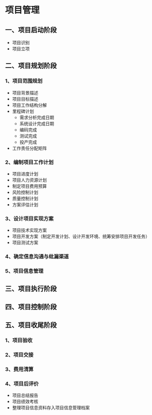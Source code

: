 # 项目管理
    
## 一、项目启动阶段
+ 项目识别
+ 项目立项

## 二、项目规划阶段
### 1、项目范围规划
+ 项目背景描述
+ 项目目标描述
+ 项目工作结构分解
+ 里程碑计划
  - 需求分析完成日期
  - 系统设计完成日期
  - 编码完成
  - 测试完成
  - 投产完成
+ 工作责任分配矩阵
### 2、编制项目工作计划
 + 项目进度计划
 + 项目人力资源计划
 + 制定项目费用预算
 + 风险控制计划
 + 质量控制计划
 + 方案评估计划
### 3、设计项目实现方案
 + 项目技术实现方案
 + 项目开发方案（制定开发计划、设计开发环境、统筹安排项目开发任务）
 + 项目测试方案
### 4、确定信息沟通与纰漏渠道 
### 5、项目信息管理

## 三、项目执行阶段

## 四、项目控制阶段

## 五、项目收尾阶段
### 1、项目验收
### 2、项目交接
### 3、费用清算
### 4、项目后评价
 + 项目总结报告
 + 项目绩效考核
 + 整理项目信息资料存入项目信息管理档案